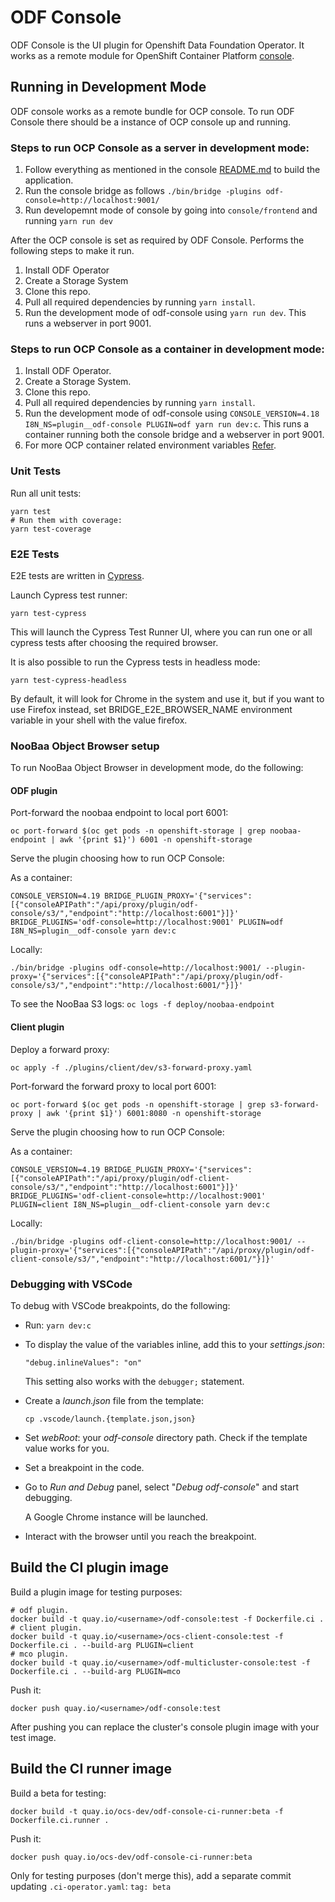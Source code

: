 # ODF Console

ODF Console is the UI plugin for Openshift Data Foundation Operator. It works as a remote module for OpenShift Container Platform [console](<(https://github.com/openshift/console)>).

## Running in Development Mode

ODF console works as a remote bundle for OCP console. To run ODF Console there should be a instance of OCP console up and running.

### Steps to run OCP Console as a server in development mode:

1. Follow everything as mentioned in the console [README.md](https://github.com/openshift/console) to build the application.
2. Run the console bridge as follows `./bin/bridge -plugins odf-console=http://localhost:9001/`
3. Run developemnt mode of console by going into `console/frontend` and running `yarn run dev`

After the OCP console is set as required by ODF Console. Performs the following steps to make it run.

1. Install ODF Operator
2. Create a Storage System
3. Clone this repo.
4. Pull all required dependencies by running `yarn install`.
5. Run the development mode of odf-console using `yarn run dev`. This runs a webserver in port 9001.

### Steps to run OCP Console as a container in development mode:

1. Install ODF Operator.
2. Create a Storage System.
3. Clone this repo.
4. Pull all required dependencies by running `yarn install`.
5. Run the development mode of odf-console using `CONSOLE_VERSION=4.18 I8N_NS=plugin__odf-console PLUGIN=odf yarn run dev:c`. This runs a container running both the console bridge and a webserver in port 9001.
6. For more OCP container related environment variables [Refer](https://github.com/red-hat-storage/odf-console/scripts/start-ocp-console.sh).

### Unit Tests

Run all unit tests:

```
yarn test
# Run them with coverage:
yarn test-coverage
```

### E2E Tests

E2E tests are written in [Cypress](https://www.cypress.io/).

Launch Cypress test runner:

```
yarn test-cypress
```

This will launch the Cypress Test Runner UI, where you can run one or all cypress tests after choosing the required browser.

It is also possible to run the Cypress tests in headless mode:

```
yarn test-cypress-headless
```

By default, it will look for Chrome in the system and use it, but if you want to use Firefox instead, set BRIDGE_E2E_BROWSER_NAME environment variable in your shell with the value firefox.

### NooBaa Object Browser setup

To run NooBaa Object Browser in development mode, do the following:

#### ODF plugin

Port-forward the noobaa endpoint to local port 6001:

```
oc port-forward $(oc get pods -n openshift-storage | grep noobaa-endpoint | awk '{print $1}') 6001 -n openshift-storage
```

Serve the plugin choosing how to run OCP Console:

As a container:

```
CONSOLE_VERSION=4.19 BRIDGE_PLUGIN_PROXY='{"services":[{"consoleAPIPath":"/api/proxy/plugin/odf-console/s3/","endpoint":"http://localhost:6001"}]}' BRIDGE_PLUGINS='odf-console=http://localhost:9001' PLUGIN=odf I8N_NS=plugin__odf-console yarn dev:c
```

Locally:

```
./bin/bridge -plugins odf-console=http://localhost:9001/ --plugin-proxy='{"services":[{"consoleAPIPath":"/api/proxy/plugin/odf-console/s3/","endpoint":"http://localhost:6001/"}]}'
```

To see the NooBaa S3 logs: `oc logs -f deploy/noobaa-endpoint`

#### Client plugin

Deploy a forward proxy:

```
oc apply -f ./plugins/client/dev/s3-forward-proxy.yaml
```

Port-forward the forward proxy to local port 6001:

```
oc port-forward $(oc get pods -n openshift-storage | grep s3-forward-proxy | awk '{print $1}') 6001:8080 -n openshift-storage
```

Serve the plugin choosing how to run OCP Console:

As a container:

```
CONSOLE_VERSION=4.19 BRIDGE_PLUGIN_PROXY='{"services":[{"consoleAPIPath":"/api/proxy/plugin/odf-client-console/s3/","endpoint":"http://localhost:6001"}]}' BRIDGE_PLUGINS='odf-client-console=http://localhost:9001' PLUGIN=client I8N_NS=plugin__odf-client-console yarn dev:c
```

Locally:

```
./bin/bridge -plugins odf-client-console=http://localhost:9001/ --plugin-proxy='{"services":[{"consoleAPIPath":"/api/proxy/plugin/odf-client-console/s3/","endpoint":"http://localhost:6001/"}]}'
```

### Debugging with VSCode

To debug with VSCode breakpoints, do the following:

- Run: `yarn dev:c`
- To display the value of the variables inline, add this to your _settings.json_:

  ```
  "debug.inlineValues": "on"
  ```

  This setting also works with the `debugger;` statement.

- Create a _launch.json_ file from the template:

  ```
  cp .vscode/launch.{template.json,json}
  ```

- Set _webRoot_: your _odf-console_ directory path. Check if the template value works for you.
- Set a breakpoint in the code.
- Go to _Run and Debug_ panel, select "_Debug odf-console_" and start debugging.

  A Google Chrome instance will be launched.

- Interact with the browser until you reach the breakpoint.

## Build the CI plugin image

Build a plugin image for testing purposes:

```
# odf plugin.
docker build -t quay.io/<username>/odf-console:test -f Dockerfile.ci .
# client plugin.
docker build -t quay.io/<username>/ocs-client-console:test -f Dockerfile.ci . --build-arg PLUGIN=client
# mco plugin.
docker build -t quay.io/<username>/odf-multicluster-console:test -f Dockerfile.ci . --build-arg PLUGIN=mco
```

Push it:

```
docker push quay.io/<username>/odf-console:test
```

After pushing you can replace the cluster's console plugin image with your test image.

## Build the CI runner image

Build a beta for testing:

```
docker build -t quay.io/ocs-dev/odf-console-ci-runner:beta -f Dockerfile.ci.runner .
```

Push it:

```
docker push quay.io/ocs-dev/odf-console-ci-runner:beta
```

Only for testing purposes (don't merge this), add a separate commit updating `.ci-operator.yaml`:
`tag: beta`
